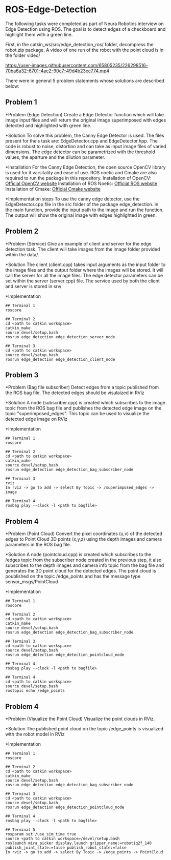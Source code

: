 # ROS-Edge-Detection

The following tasks were completed as part of Neura Robotics interview on Edge Detection using ROS. The goal is to detect edges of a checkboard and highlight them with a green line.

First, in the catkin_ws/src/edge_detection_ros/ folder, decompress the robot.zip package. A video of one run of the robot with the point cloud is in the folder video/



https://user-images.githubusercontent.com/65805235/226298516-70ba6a32-6701-4ae2-90c7-49d4b23ec774.mp4




There were in general 5 problem statements whose solutions are described below:

## Problem 1
*Problem (Edge Detection)
Create a Edge Detector function which will take image input files and will return the original image superimposed with edges detected and highlighted with green line.

*Solution
To solve this problem, the Canny Edge Detector is used. The files present for theis task are: EdgeDetector.cpp and EdgeDetector.hpp. The code is robust to noise, distortion and can take as input image files of varied dimensions. The edge detector can be parametrized with the threshold values, the aparture and the dilution parameter.

*Installation
For the Canny Edge Detection, the open source OpenCV library is used for it varsitality and ease of use. ROS noetic and Cmake are also required to run the package in this repository.
Installation of OpenCV: [Official OpenCV website](https://opencv.org/)
Installation of ROS Noetic: [Official ROS website](http://wiki.ros.org/noetic/Installation)
Installation of Cmake: [Official Cmake website](https://cmake.org/install/)

*Implementation steps
To use the canny edge detector, use the EdgeDetector.cpp file in the src folder of the package edge_detection. In the main function, provide the input path to the image and run the function. The output will show the original image with edges highlighted in green.

## Problem 2
*Problem (Service)
Give an example of client and server for the edge detection task. The client will take images from the image folder provided within the data/.

*Solution
The client (client.cpp) takes input arguments as the input folder to the image files and the output folder where the images will be stored. It will call the server for all the image files. The edge detector parameters can be set within the server (server.cpp) file. The service used by both the client and server is stored in srv/

*Implementation
```
## Terminal 1
roscore

## Terminal 2
cd <path to catkin workspace>
catkin_make
source devel/setup.bash
rosrun edge_detection edge_detection_server_node

## Terminal 3
cd <path to catkin workspace>
source devel/setup.bash
rosrun edge_detection edge_detection_client_node
```

## Problem 3
*Problem (Bag file subscriber)
Detect edges from a topic published from the ROS bag file. The detected edges should be visulaized in RViz

*Solution
A node (subscriber.cpp) is created which subscribes to the image topic from the ROS bag file and publishes the detected edge image on the topic "superimposed_edges". This topic can be used to visualize the detected edge image on RViz

*Implementation
```
## Terminal 1
roscore

## Terminal 2
cd <path to catkin workspace>
catkin_make
source devel/setup.bash
rosrun edge_detection edge_detection_bag_subscriber_node

## Terminal 3
rviz
In rviz -> go to add -> select By Topic -> /superimposed_edges -> image 

## Terminal 4
rosbag play --clock -l <path to bagfile>
```

## Problem 4
*Problem (Point Cloud)
Convert the pixel coordinates (u,v) of the detected edges to Point Cloud 3D points (x,y,z) using the depth images and camera parameters in the ROS bag file.

*Solution
A node (pointcloud.cpp) is created which subscribes to the /edges topic from the subscriber node created in the previous step, it also subscribes to the depth images and camera info topic from the bag file and generates the 3D point cloud for the detected edges. The point cloud is poublished on the topic /edge_points and has the message type sensor_msgs/PointCloud

*Implementation
```
## Terminal 1
roscore

## Terminal 2
cd <path to catkin workspace>
catkin_make
source devel/setup.bash
rosrun edge_detection edge_detection_bag_subscriber_node

## Terminal 3
cd <path to catkin workspace>
source devel/setup.bash
rosrun edge_detection edge_detection_pointcloud_node

## Terminal 4
rosbag play --clock -l <path to bagfile>

## Terminal 4
cd <path to catkin workspace>
source devel/setup.bash
rostopic echo /edge_points
```

## Problem 4
*Problem (Visualize the Point Cloud)
Visualize the point clouds in RViz.

*Solution
The published point cloud on the topic /edge_points is visualized with the robot model in RViz

*Implementation
```
## Terminal 1
roscore

## Terminal 2
cd <path to catkin workspace>
catkin_make
source devel/setup.bash
rosrun edge_detection edge_detection_bag_subscriber_node

## Terminal 3
cd <path to catkin workspace>
source devel/setup.bash
rosrun edge_detection edge_detection_pointcloud_node

## Terminal 4
rosbag play --clock -l <path to bagfile>

## Terminal 5
rosparam set /use_sim_time true
source <path to catkin workspace>/devel/setup.bash
roslaunch mira_picker display.launch gripper_name:=robotiq2f_140 publish_joint_state:=false publish_robot_state:=false
In rviz -> go to add -> select By Topic -> /edge_points -> PointCloud 
```

